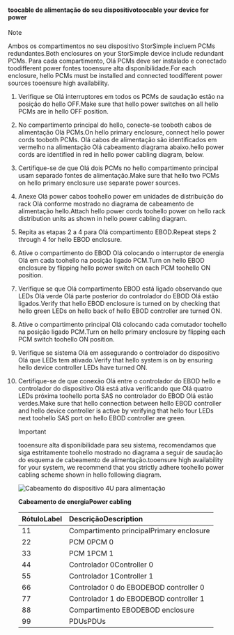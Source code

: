 <!--author=alkohli last changed: 9/16/15-->


#### <a name="toocable-your-device-for-power"></a><span data-ttu-id="027f4-101">toocable de alimentação do seu dispositivo</span><span class="sxs-lookup"><span data-stu-id="027f4-101">toocable your device for power</span></span>
> [!NOTE]
> <span data-ttu-id="027f4-102">Ambos os compartimentos no seu dispositivo StorSimple incluem PCMs redundantes.</span><span class="sxs-lookup"><span data-stu-id="027f4-102">Both enclosures on your StorSimple device include redundant PCMs.</span></span> <span data-ttu-id="027f4-103">Para cada compartimento, Olá PCMs deve ser instalado e conectado toodifferent power fontes tooensure alta disponibilidade.</span><span class="sxs-lookup"><span data-stu-id="027f4-103">For each enclosure, hello PCMs must be installed and connected toodifferent power sources tooensure high availability.</span></span>
> 
> 

1. <span data-ttu-id="027f4-104">Verifique se Olá interruptores em todos os PCMs de saudação estão na posição do hello OFF.</span><span class="sxs-lookup"><span data-stu-id="027f4-104">Make sure that hello power switches on all hello PCMs are in hello OFF position.</span></span>
2. <span data-ttu-id="027f4-105">No compartimento principal do hello, conecte-se tooboth cabos de alimentação Olá PCMs.</span><span class="sxs-lookup"><span data-stu-id="027f4-105">On hello primary enclosure, connect hello power cords tooboth PCMs.</span></span> <span data-ttu-id="027f4-106">Olá cabos de alimentação são identificados em vermelho na alimentação Olá cabeamento diagrama abaixo.</span><span class="sxs-lookup"><span data-stu-id="027f4-106">hello power cords are identified in red in hello power cabling diagram, below.</span></span>
3. <span data-ttu-id="027f4-107">Certifique-se de que Olá dois PCMs no hello compartimento principal usam separado fontes de alimentação.</span><span class="sxs-lookup"><span data-stu-id="027f4-107">Make sure that hello two PCMs on hello primary enclosure use separate power sources.</span></span>
4. <span data-ttu-id="027f4-108">Anexe Olá power cabos toohello power em unidades de distribuição do rack Olá conforme mostrado no diagrama de cabeamento de alimentação hello.</span><span class="sxs-lookup"><span data-stu-id="027f4-108">Attach hello power cords toohello power on hello rack distribution units as shown in hello power cabling diagram.</span></span>
5. <span data-ttu-id="027f4-109">Repita as etapas 2 a 4 para Olá compartimento EBOD.</span><span class="sxs-lookup"><span data-stu-id="027f4-109">Repeat steps 2 through 4 for hello EBOD enclosure.</span></span>
6. <span data-ttu-id="027f4-110">Ative o compartimento do EBOD Olá colocando o interruptor de energia Olá em cada toohello na posição ligado PCM.</span><span class="sxs-lookup"><span data-stu-id="027f4-110">Turn on hello EBOD enclosure by flipping hello power switch on each PCM toohello ON position.</span></span>
7. <span data-ttu-id="027f4-111">Verifique se que Olá compartimento EBOD está ligado observando que LEDs Olá verde Olá parte posterior do controlador do EBOD Olá estão ligados.</span><span class="sxs-lookup"><span data-stu-id="027f4-111">Verify that hello EBOD enclosure is turned on by checking that hello green LEDs on hello back of hello EBOD controller are turned ON.</span></span>
8. <span data-ttu-id="027f4-112">Ative o compartimento principal Olá colocando cada comutador toohello na posição ligado PCM.</span><span class="sxs-lookup"><span data-stu-id="027f4-112">Turn on hello primary enclosure by flipping each PCM switch toohello ON position.</span></span>
9. <span data-ttu-id="027f4-113">Verifique se sistema Olá em assegurando o controlador do dispositivo Olá que LEDs tem ativado.</span><span class="sxs-lookup"><span data-stu-id="027f4-113">Verify that hello system is on by ensuring hello device controller LEDs have turned ON.</span></span>
10. <span data-ttu-id="027f4-114">Certifique-se de que conexão Olá entre o controlador do EBOD hello e controlador do dispositivo Olá está ativa verificando que Olá quatro LEDs próxima toohello porta SAS no controlador do EBOD Olá estão verdes.</span><span class="sxs-lookup"><span data-stu-id="027f4-114">Make sure that hello connection between hello EBOD controller and hello device controller is active by verifying that hello four LEDs next toohello SAS port on hello EBOD controller are green.</span></span>
    
    > [!IMPORTANT]
    > <span data-ttu-id="027f4-115">tooensure alta disponibilidade para seu sistema, recomendamos que siga estritamente toohello mostrado no diagrama a seguir de saudação do esquema de cabeamento de alimentação.</span><span class="sxs-lookup"><span data-stu-id="027f4-115">tooensure high availability for your system, we recommend that you strictly adhere toohello power cabling scheme shown in hello following diagram.</span></span>
    > 
    > 
    
    ![Cabeamento do dispositivo 4U para alimentação](./media/storsimple-cable-8600-for-power/HCSCableYour4UDeviceforPower.png)
    
    <span data-ttu-id="027f4-117">**Cabeamento de energia**</span><span class="sxs-lookup"><span data-stu-id="027f4-117">**Power cabling**</span></span>
    
    | <span data-ttu-id="027f4-118">Rótulo</span><span class="sxs-lookup"><span data-stu-id="027f4-118">Label</span></span> | <span data-ttu-id="027f4-119">Descrição</span><span class="sxs-lookup"><span data-stu-id="027f4-119">Description</span></span> |
    |:--- |:--- |
    | <span data-ttu-id="027f4-120">1</span><span class="sxs-lookup"><span data-stu-id="027f4-120">1</span></span> |<span data-ttu-id="027f4-121">Compartimento principal</span><span class="sxs-lookup"><span data-stu-id="027f4-121">Primary enclosure</span></span> |
    | <span data-ttu-id="027f4-122">2</span><span class="sxs-lookup"><span data-stu-id="027f4-122">2</span></span> |<span data-ttu-id="027f4-123">PCM 0</span><span class="sxs-lookup"><span data-stu-id="027f4-123">PCM 0</span></span> |
    | <span data-ttu-id="027f4-124">3</span><span class="sxs-lookup"><span data-stu-id="027f4-124">3</span></span> |<span data-ttu-id="027f4-125">PCM 1</span><span class="sxs-lookup"><span data-stu-id="027f4-125">PCM 1</span></span> |
    | <span data-ttu-id="027f4-126">4</span><span class="sxs-lookup"><span data-stu-id="027f4-126">4</span></span> |<span data-ttu-id="027f4-127">Controlador 0</span><span class="sxs-lookup"><span data-stu-id="027f4-127">Controller 0</span></span> |
    | <span data-ttu-id="027f4-128">5</span><span class="sxs-lookup"><span data-stu-id="027f4-128">5</span></span> |<span data-ttu-id="027f4-129">Controlador 1</span><span class="sxs-lookup"><span data-stu-id="027f4-129">Controller 1</span></span> |
    | <span data-ttu-id="027f4-130">6</span><span class="sxs-lookup"><span data-stu-id="027f4-130">6</span></span> |<span data-ttu-id="027f4-131">Controlador 0 do EBOD</span><span class="sxs-lookup"><span data-stu-id="027f4-131">EBOD controller 0</span></span> |
    | <span data-ttu-id="027f4-132">7</span><span class="sxs-lookup"><span data-stu-id="027f4-132">7</span></span> |<span data-ttu-id="027f4-133">Controlador 1 do EBOD</span><span class="sxs-lookup"><span data-stu-id="027f4-133">EBOD controller 1</span></span> |
    | <span data-ttu-id="027f4-134">8</span><span class="sxs-lookup"><span data-stu-id="027f4-134">8</span></span> |<span data-ttu-id="027f4-135">Compartimento EBOD</span><span class="sxs-lookup"><span data-stu-id="027f4-135">EBOD enclosure</span></span> |
    | <span data-ttu-id="027f4-136">9</span><span class="sxs-lookup"><span data-stu-id="027f4-136">9</span></span> |<span data-ttu-id="027f4-137">PDUs</span><span class="sxs-lookup"><span data-stu-id="027f4-137">PDUs</span></span> |

